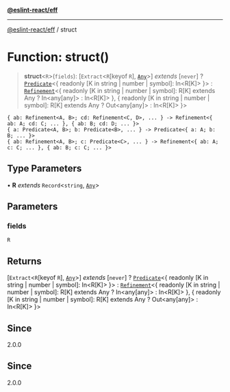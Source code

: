 [**@eslint-react/eff**](../README.md)

***

[@eslint-react/eff](../README.md) / struct

# Function: struct()

> **struct**\<`R`\>(`fields`): \[`Extract`\<`R`\[keyof `R`\], [`Any`](../namespaces/Refinement/type-aliases/Any.md)\>\] *extends* \[`never`\] ? [`Predicate`](../interfaces/Predicate.md)\<\{ readonly \[K in string \| number \| symbol\]: In\<R\[K\]\> \}\> : [`Refinement`](../interfaces/Refinement.md)\<\{ readonly \[K in string \| number \| symbol\]: R\[K\] extends Any ? In\<any\[any\]\> : In\<R\[K\]\> \}, \{ readonly \[K in string \| number \| symbol\]: R\[K\] extends Any ? Out\<any\[any\]\> : In\<R\[K\]\> \}\>

```
{ ab: Refinement<A, B>; cd: Refinement<C, D>, ... } -> Refinement<{ ab: A; cd: C; ... }, { ab: B; cd: D; ... }>
{ a: Predicate<A, B>; b: Predicate<B>, ... } -> Predicate<{ a: A; b: B; ... }>
{ ab: Refinement<A, B>; c: Predicate<C>, ... } -> Refinement<{ ab: A; c: C; ... }, { ab: B; c: С; ... }>
```

## Type Parameters

• **R** *extends* `Record`\<`string`, [`Any`](../namespaces/Predicate/type-aliases/Any.md)\>

## Parameters

### fields

`R`

## Returns

\[`Extract`\<`R`\[keyof `R`\], [`Any`](../namespaces/Refinement/type-aliases/Any.md)\>\] *extends* \[`never`\] ? [`Predicate`](../interfaces/Predicate.md)\<\{ readonly \[K in string \| number \| symbol\]: In\<R\[K\]\> \}\> : [`Refinement`](../interfaces/Refinement.md)\<\{ readonly \[K in string \| number \| symbol\]: R\[K\] extends Any ? In\<any\[any\]\> : In\<R\[K\]\> \}, \{ readonly \[K in string \| number \| symbol\]: R\[K\] extends Any ? Out\<any\[any\]\> : In\<R\[K\]\> \}\>

## Since

2.0.0

## Since

2.0.0
